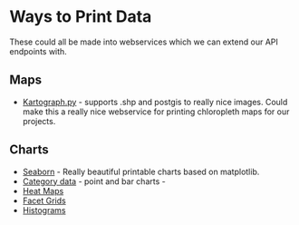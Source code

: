 # Ways to Print Data

These could all be made into webservices which we can extend our API endpoints with.

## Maps
* [Kartograph.py](http://kartograph.org/docs/kartograph.py) - supports .shp and postgis to really nice images.  Could make this a really nice webservice for printing chloropleth maps for our projects.

## Charts

* [Seaborn](http://stanford.edu/~mwaskom/software/seaborn/) - Really beautiful printable charts based on matplotlib. 
 * [Category data](http://stanford.edu/~mwaskom/software/seaborn/tutorial/categorical_linear_models.html) - point and bar charts - 
 * [Heat Maps](http://stanford.edu/~mwaskom/software/seaborn/tutorial/dataset_exploration.html)
 * [Facet Grids](http://stanford.edu/~mwaskom/software/seaborn/tutorial/axis_grids.html)
 * [Histograms](http://stanford.edu/~mwaskom/software/seaborn/tutorial/plotting_distributions.html#basic-visualization-with-histograms)

